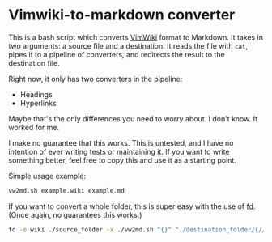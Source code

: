 # Vimwiki-to-markdown converter

This is a bash script which converts [VimWiki](https://vimwiki.github.io) format
to Markdown. It takes in two arguments: a source file and a destination. It
reads the file with `cat`, pipes it to a pipeline of converters, and redirects
the result to the destination file.

Right now, it only has two converters in the pipeline:

- Headings
- Hyperlinks

Maybe that's the only differences you need to worry about. I don't know. It
worked for me.

I make no guarantee that this works. This is untested, and I have no intention
of ever writing tests or maintaining it. If you want to write something better,
feel free to copy this and use it as a starting point.

Simple usage example:

```bash
vw2md.sh example.wiki example.md
```

If you want to convert a whole folder, this is super easy with the use of
[fd](https://github.com/sharkdp/fd). (Once again, no guarantees this works.)

```bash
fd -e wiki ./source_folder -x ./vw2md.sh "{}" "./destination_folder/{//.}.md"
```
